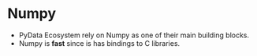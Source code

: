 # Numpy
- PyData Ecosystem rely on Numpy as one of their main building blocks.
- Numpy is **fast** since is has bindings to C libraries.
